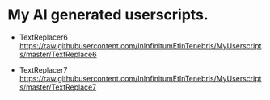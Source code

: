 # My AI generated userscripts.

* TextReplacer6
https://raw.githubusercontent.com/InInfinitumEtInTenebris/MyUserscripts/master/TextReplace6

* TextReplacer7
https://raw.githubusercontent.com/InInfinitumEtInTenebris/MyUserscripts/master/TextReplace7
